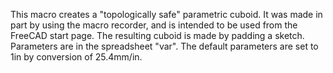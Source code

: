 This macro creates a "topologically safe" parametric cuboid. It was made in part by using the macro recorder, and is intended to be used from the FreeCAD start page. The resulting cuboid is made by padding a sketch. Parameters are in the spreadsheet "var". The default parameters are set to 1in by conversion of 25.4mm/in.
